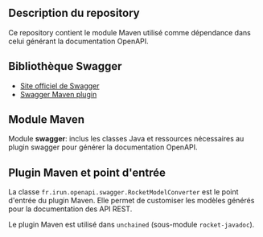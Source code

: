 ## Description du repository

Ce repository contient le module Maven utilisé comme dépendance dans celui générant la documentation OpenAPI.

## Bibliothèque Swagger

- [Site officiel de Swagger](https://swagger.io/)
- [Swagger Maven plugin](https://github.com/kongchen/swagger-maven-plugin)

## Module Maven

Module **swagger**: inclus les classes Java et ressources nécessaires au plugin swagger pour générer la documentation OpenAPI.

## Plugin Maven et point d'entrée

La classe `fr.irun.openapi.swagger.RocketModelConverter` est le point d'entrée du plugin Maven.
Elle permet de customiser les modèles générés pour la documentation des API REST.

Le plugin Maven est utilisé dans `unchained` (sous-module `rocket-javadoc`).

